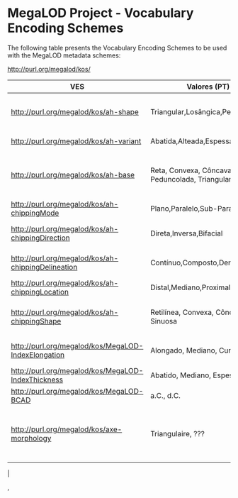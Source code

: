 # MegaLOD Project - Vocabulary Encoding Schemes
The following table presents the Vocabulary Encoding Schemes to be used with the MegaLOD metadata schemes:

http://purl.org/megalod/kos/

| VES                                                | Valores (PT)                                                         | Values (EN)                                                               |   Values (FR)       |
|----------------------------------------------------|----------------------------------------------------------------------|---------------------------------------------------------------------------|---------------------|
| http://purl.org/megalod/kos/ah-shape               | Triangular,Losângica,Peduncolada                                     | Triangle, Lozenge-shaped, Stemmed                                          | Triangulaire, Losangique, Pédonculée |
| http://purl.org/megalod/kos/ah-variant             | Abatida,Alteada,Espessa                                              | Thin, Medium,,Thick                                                        | |
| http://purl.org/megalod/kos/ah-base                | Reta, Convexa, Côncava, Peduncolada, Triangular                      | Straight, Convex, Concave, Stemmed, Triangular                            | Droite, Convex, Concave, Pédonculée, Triangulaire|
| http://purl.org/megalod/kos/ah-chippingMode        | Plano,Paralelo,Sub-Paralelo                                          | Plane, Parallel, Sub-Parallel                                             ||
| http://purl.org/megalod/kos/ah-chippingDirection   | Direta,Inversa,Bifacial                                              | Direct, Reverse, Bifacial                                                 ||
| http://purl.org/megalod/kos/ah-chippingDelineation | Contínuo,Composto,Denticulado                                        | Continuous, Composite, Denticulated                                       ||
| http://purl.org/megalod/kos/ah-chippingLocation    | Distal,Mediano,Proximal                                              | Distal, Median, Proximal                                                  ||
| http://purl.org/megalod/kos/ah-chippingShape       | Retilínea, Convexa, Côncava, Sinuosa                                 | Straight, Convex, Concave, Sinuous                                        ||
| http://purl.org/megalod/kos/MegaLOD-IndexElongation| Alongado, Mediano, Curto                                             |  Elongated, Medium, Short                                                 | Allongé, Intermédiaire, Court|
| http://purl.org/megalod/kos/MegaLOD-IndexThickness |  Abatido, Mediano, Espesso                                           |  Thin, Medium, Thick                                                      | Aminci, Moyen, Épais|
| http://purl.org/megalod/kos/MegaLOD-BCAD           |  a.C., d.C.                                                               |         BC, AD                                                           | av. J.-C., ap. J.-C. |
| http://purl.org/megalod/kos/axe-morphology | Triangulaire, ??? | Triangular, Rectangular, Quadrangular, Trapezoidal, Oval | [1] Triangular, Rectangular, Quadrangular, Trapezoidal, Oval
|

, 




